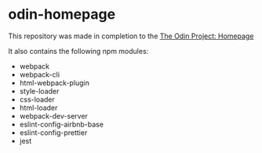 # odin-homepage

This repository was made in completion to the [The Odin Project: Homepage](https://www.theodinproject.com/lessons/node-path-advanced-html-and-css-homepage)

It also contains the following npm modules:

- webpack
- webpack-cli
- html-webpack-plugin
- style-loader
- css-loader
- html-loader
- webpack-dev-server
- eslint-config-airbnb-base
- eslint-config-prettier
- jest
